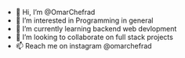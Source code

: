 - 👋 Hi, I’m @OmarChefrad
- 👀 I’m interested in Programming in general
- 🌱 I’m currently learning backend web devlopment
- 💞️ I’m looking to collaborate on full stack projects
- 📫 Reach me on instagram @omarchefrad

